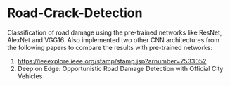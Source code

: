 # Road-Crack-Detection

Classification of road damage using the pre-trained networks like ResNet, AlexNet and VGG16.
Also implemented two other CNN architectures from the following papers to compare the results
with pre-trained networks:

1) https://ieeexplore.ieee.org/stamp/stamp.jsp?arnumber=7533052
2) Deep on Edge: Opportunistic Road Damage Detection with Official City Vehicles

